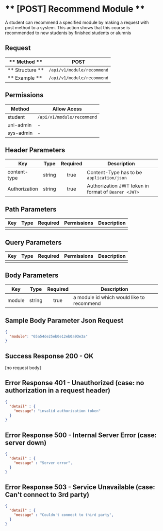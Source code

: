 # ** [POST] Recommend Module **

A student can recommend a specified module by making a request with post method to a system. This action shows that this course is recommended to new students by finished students or alumnis

## Request

| ** Method **     | POST                              |
| ---------------- | ----------------------------------|
| ** Structure **  | `/api/v1/module/recommend`        |
| ** Example **    | `/api/v1/module/recommend`        |

## Permissions

| Method          | Allow Acess                       |
| ----------------| ----------------------------------|
| student         | `/api/v1/module/recommend`        |
| uni-admin       | -                                 |
| sys-admin       | -                                 |

## Header Parameters

| Key                 | Type       | Required  | Description                                         |
| ------------------- | :--------: | :-------: | --------------------------------------------------- |
| content-type        | string     | true      | Content-Type has to be `application/json`           |
| Authorization       | string     | true      | Authorization JWT token in format of `Bearer <JWT>` |

## Path Parameters

| Key       | Type      | Required     | Permissions  | Description                     |
| --------- | :-------: | :----------: | :----------: | ------------------------------- |
|           |           |              |              |                                 |

## Query Parameters

| Key       | Type      | Required     | Permissions  | Description                     |
| --------- | :-------: | :----------: | :----------: | ------------------------------- |
|           |           |              |              |                                 |

## Body Parameters

| Key          | Type         | Required     | Description                               |
| ------------ | :----------: | :----------: | ----------------------------------------- |
| module       | string       | true         | a module id which would like to recommend |


## Sample Body Parameter Json Request
```json
{
  "module": "65a54de25eb0e12eb0a93e3a"
}
```

## Success Response 200 - OK
  [no request body]

## Error Response 401 - Unauthorized (case: no authorization in a request header)
```json
{
  "detail" : {
    "message": "invalid authorization token"
  }
}
```

## Error Response 500 - Internal Server Error (case: server down)
```json
{
  "detail" : {
    "message" : "Server error",
  }
}
```

## Error Response 503 - Service Unavailable (case: Can't connect to 3rd party)
```json
{
  "detail" : {
    "message" : "Couldn't connect to third party",
  }
}
```
